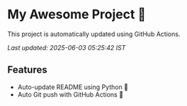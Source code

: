 # My Awesome Project 🚀

This project is automatically updated using GitHub Actions.

_Last updated: 2025-06-03 05:25:42 IST_

## Features
- Auto-update README using Python 🐍
- Auto Git push with GitHub Actions 🤖

